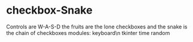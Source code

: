 # checkbox-Snake
  Controls are W-A-S-D 
  the fruits are the lone checkboxes and the snake is the chain of checkboxes
  modules:
  keyboard\n
  tkinter
  time
  random

